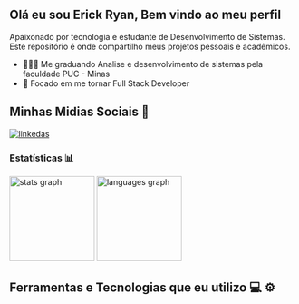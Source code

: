 ## Olá eu sou Erick Ryan, Bem vindo ao meu perfil 
Apaixonado por tecnologia e estudante de Desenvolvimento de Sistemas. Este repositório é onde compartilho meus projetos pessoais e acadêmicos.
- 👨🏾‍🎓 Me graduando Analise e desenvolvimento de sistemas pela faculdade PUC - Minas
- 🎯 Focado em me tornar Full Stack Developer

## Minhas Midias Sociais 📱
[![linkedas](https://img.shields.io/badge/LinkedIn-0077B5?style=for-the-badge&logo=linkedin&logoColor=white)](https://www.linkedin.com/in/erick-ryan-2a35b0376/)



### Estatísticas 📊 

<div align="left">
  <img src="https://github-readme-stats.vercel.app/api?username=Marcuszki&show_icons=true&theme=midnight-purple&&include_all_commits=truelocale=pt-br&count_private=true&disable_animations=false&locale=en&hide_border=false" height="150" alt="stats graph"  />
  <img src="https://github-readme-stats.vercel.app/api/top-langs/?username=Marcuszki&hide_progress=falset&theme=midnight-purple&layout=compact&card_width=320&langs_count=6&hide_border=false" height="150" alt="languages graph"  />
</div>

## Ferramentas e Tecnologias que eu utilizo 💻 ⚙️

<div style="display: inline_block"><br/>
<img align="center" alt="" src="https://img.shields.io/badge/Windows-0078D6?style=for-the-badge&logo=windows&logoColor=white"/> <img align="center" alt="" src="https://img.shields.io/badge/.NET-5C2D91?style=for-the-badge&logo=.net&logoColor=white"/> <img align="center" alt="" src="https://img.shields.io/badge/C%23-239120?style=for-the-badge&logo=c-sharp&logoColor=white"/> <img align="center" alt="" src="https://img.shields.io/badge/HTML5-E34F26?style=for-the-badge&logo=html5&logoColor=white"/> <img align="center" alt="" src="https://img.shields.io/badge/CSS3-1572B6?style=for-the-badge&logo=css3&logoColor=white"/> <img align="center" alt="" src="https://img.shields.io/badge/JavaScript-F7DF1E?style=for-the-badge&logo=JavaScript&logoColor=white"/> <img align="center" alt="" src="https://img.shields.io/badge/Node.js-43853D?style=for-the-badge&logo=node.js&logoColor=white"/> <img align="center" alt="" src="https://img.shields.io/badge/Bootstrap-563D7C?style=for-the-badge&logo=bootstrap&logoColor=white"/> <img align="center" alt="" src="https://img.shields.io/badge/Python-14354C?style=for-the-badge&logo=python&logoColor=white"/> <img align="center" alt="" src="https://img.shields.io/badge/PHP-777BB4?style=for-the-badge&logo=php&logoColor=white"/>  <img align="center" alt="" src="https://img.shields.io/badge/MySQL-005C84?style=for-the-badge&logo=mysql&logoColor=white"/> <img align="center" alt="" src="https://img.shields.io/badge/Figma-F24E1E?style=for-the-badge&logo=figma&logoColor=white"/> <img align="center" alt="" src="https://img.shields.io/badge/Visual_Studio-5C2D91?style=for-the-badge&logo=visual%20studio&logoColor=white"/> <img align="center" alt="" src="https://img.shields.io/badge/GIT-E44C30?style=for-the-badge&logo=git&logoColor=white"/> <img align="center" alt="" src="https://img.shields.io/badge/GitHub-100000?style=for-the-badge&logo=github&logoColor=white"/>
</div>
 
<br>

<div>
  <img align="center" alt="" src=https://komarev.com/ghpvc/?username=your-github-Marcuszki&style=for-the-badge&color=blueviolet&abbreviated=true/>
</div>
